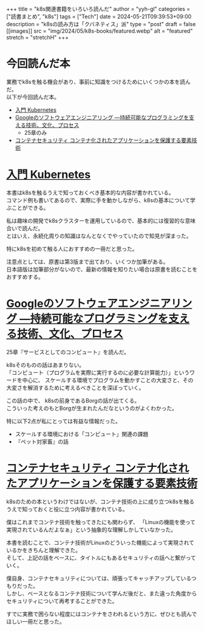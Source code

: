 <!-- textlint-disable -->

+++
title = "k8s関連書籍をいろいろ読んだ"
author = "yyh-gl"
categories = ["読書まとめ", "k8s"]
tags = ["Tech"]
date = 2024-05-21T09:39:53+09:00
description = "k8sの読み方は「クバネティス」派"
type = "post"
draft = false
[[images]]
  src = "img/2024/05/k8s-books/featured.webp"
  alt = "featured"
  stretch = "stretchH"
+++

<!-- textlint-enable -->

# 今回読んだ本

業務でk8sを触る機会があり、事前に知識をつけるためにいくつかの本を読んだ。<br>
以下が今回読んだ本。

- [入門 Kubernetes](https://www.oreilly.co.jp/books/9784873118406/)
- [Googleのソフトウェアエンジニアリング ―持続可能なプログラミングを支える技術、文化、プロセス](https://www.oreilly.co.jp/books/9784873119656/)
  - 25章のみ
- [コンテナセキュリティ コンテナ化されたアプリケーションを保護する要素技術](https://book.impress.co.jp/books/1122101051)


# [入門 Kubernetes](https://www.oreilly.co.jp/books/9784873118406/)

本書はk8sを触るうえで知っておくべき基本的な内容が書かれている。<br>
コマンド例も書いてあるので、実際に手を動かしながら、k8sの基本について学ぶことができる。

私は趣味の開発でk8sクラスターを運用しているので、基本的には復習的な意味合いで読んだ。<br>
とはいえ、永続化周りの知識はなんとなくでやっていたので知見が深まった。

特にk8sを初めて触る人におすすめの一冊だと思った。

注意点としては、原書は第3版まで出ており、いくつか加筆がある。<br>
日本語版は加筆部分がないので、最新の情報を知りたい場合は原書を読むことをおすすめする。


# [Googleのソフトウェアエンジニアリング ―持続可能なプログラミングを支える技術、文化、プロセス](https://www.oreilly.co.jp/books/9784873119656/)

25章『サービスとしてのコンピュート』を読んだ。

k8sそのものの話はあまりない。<br>
「コンピュート（プログラムを実際に実行するのに必要な計算能力）」というワードを中心に、
スケールする環境でプログラムを動かすことの大変さと、その大変さを解消するために考えるべきことを深ぼっていく。

この話の中で、 k8sの前身であるBorgの話が出てくる。<br>
こういった考えのもとBorgが生まれたんだなというのがよくわかった。

特に以下2点が私にとっては有益な情報だった。

- スケールする環境における「コンピュート」関連の課題
- 『ペット対家畜』の話


# [コンテナセキュリティ コンテナ化されたアプリケーションを保護する要素技術](https://book.impress.co.jp/books/1122101051)

k8sのための本というわけではないが、コンテナ技術の上に成り立つk8sを触るうえで知っておくと役に立つ内容が書かれている。

僕はこれまでコンテナ技術を触ってきたにも関わらず、
「Linuxの機能を使って実現されているんだよなぁ」という抽象的な理解しかしていなかった。

本書を読むことで、コンテナ技術がLinuxのどういった機能によって実現されているかをきちんと理解できた。<br>
そして、上記の話をベースに、タイトルにもあるセキュリティの話へと繋がっていく。

僕自身、コンテナセキュリティについては、頑張ってキャッチアップしているつもりだった。<br>
しかし、ベースとなるコンテナ技術について学んだ後だと、また違った角度からセキュリティについて再考することができた。

すでに実務で困らない程度にはコンテナをさわれるという方に、ぜひとも読んでほしい一冊だと思った。
